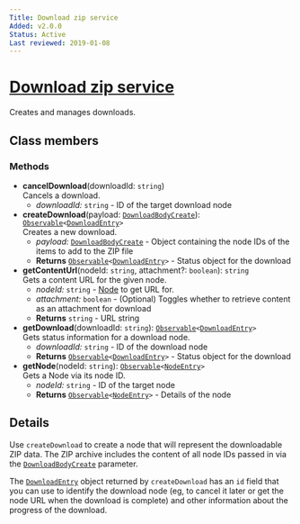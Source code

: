 ```yaml
---
Title: Download zip service
Added: v2.0.0
Status: Active
Last reviewed: 2019-01-08
---
```


# [Download zip service](../../../lib/core/services/download-zip.service.ts "Defined in download-zip.service.ts")

Creates and manages downloads.

## Class members

### Methods

-   **cancelDownload**(downloadId: `string`)<br/>
    Cancels a download.
    -   _downloadId:_ `string`  - ID of the target download node
-   **createDownload**(payload: [`DownloadBodyCreate`](../../../node_modules/@alfresco/js-api/src/api/content-rest-api/model/downloadBodyCreate.ts)): [`Observable`](http://reactivex.io/documentation/observable.html)`<`[`DownloadEntry`](../../../node_modules/@alfresco/js-api/src/api/content-rest-api/model/downloadEntry.ts)`>`<br/>
    Creates a new download.
    -   _payload:_ [`DownloadBodyCreate`](../../../node_modules/@alfresco/js-api/src/api/content-rest-api/model/downloadBodyCreate.ts)  - Object containing the node IDs of the items to add to the ZIP file
    -   **Returns** [`Observable`](http://reactivex.io/documentation/observable.html)`<`[`DownloadEntry`](../../../node_modules/@alfresco/js-api/src/api/content-rest-api/model/downloadEntry.ts)`>` - Status object for the download
-   **getContentUrl**(nodeId: `string`, attachment?: `boolean`): `string`<br/>
    Gets a content URL for the given node.
    -   _nodeId:_ `string`  - [Node](../../../node_modules/@alfresco/js-api/src/api/content-rest-api/model/node.ts) to get URL for.
    -   _attachment:_ `boolean`  - (Optional) Toggles whether to retrieve content as an attachment for download
    -   **Returns** `string` - URL string
-   **getDownload**(downloadId: `string`): [`Observable`](http://reactivex.io/documentation/observable.html)`<`[`DownloadEntry`](../../../node_modules/@alfresco/js-api/src/api/content-rest-api/model/downloadEntry.ts)`>`<br/>
    Gets status information for a download node.
    -   _downloadId:_ `string`  - ID of the download node
    -   **Returns** [`Observable`](http://reactivex.io/documentation/observable.html)`<`[`DownloadEntry`](../../../node_modules/@alfresco/js-api/src/api/content-rest-api/model/downloadEntry.ts)`>` - Status object for the download
-   **getNode**(nodeId: `string`): [`Observable`](http://reactivex.io/documentation/observable.html)`<`[`NodeEntry`](../../../node_modules/@alfresco/js-api/src/api/content-rest-api/model/nodeEntry.ts)`>`<br/>
    Gets a Node via its node ID.
    -   _nodeId:_ `string`  - ID of the target node
    -   **Returns** [`Observable`](http://reactivex.io/documentation/observable.html)`<`[`NodeEntry`](../../../node_modules/@alfresco/js-api/src/api/content-rest-api/model/nodeEntry.ts)`>` - Details of the node

## Details

Use `createDownload` to create a node that will represent the downloadable
ZIP data. The ZIP archive includes the content of all node IDs passed in via
the [`DownloadBodyCreate`](../../../node_modules/@alfresco/js-api/src/api/content-rest-api/model/downloadBodyCreate.ts) parameter.

The [`DownloadEntry`](../../../node_modules/@alfresco/js-api/src/api/content-rest-api/model/downloadEntry.ts) object returned by `createDownload` has an
`id` field that you can use to identify the download node (eg,
to cancel it later or get the node URL when the download is complete) and
other information about the progress of the download.
